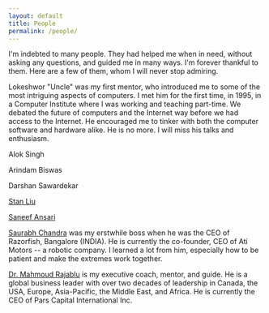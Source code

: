 ```yaml
---
layout: default
title: People
permalink: /people/
---
```


I'm indebted to many people. They had helped me when in need, without asking any questions, and guided me in many ways. I'm forever thankful to them. Here are a few of them, whom I will never stop admiring.

Lokeshwor "Uncle" was my first mentor, who introduced me to some of the most intriguing aspects of computers. I met him for the first time, in 1995, in a Computer Institute where I was working and teaching part-time. We debated the future of computers and the Internet way before we had access to the Internet. He encouraged me to tinker with both the computer software and hardware alike. He is no more. I will miss his talks and enthusiasm.

Alok Singh

Arindam Biswas

Darshan Sawardekar

[Stan Liu](/2017/stan-liu/)

[Saneef Ansari](https://saneef.com)

[Saurabh Chandra](https://www.linkedin.com/in/saurabhchandra/) was my erstwhile boss when he was the CEO of Razorfish, Bangalore (INDIA). He is currently the co-founder, CEO of Ati Motors -- a robotic company. I learned a lot from him, especially how to be patient and make the extremes work together.

[Dr. Mahmoud Rajablu](https://www.linkedin.com/in/mahmoud-rajablu/) is my executive coach, mentor, and guide. He is a global business leader with over two decades of leadership in Canada, the USA, Europe, Asia-Pacific, the Middle East, and Africa. He is currently the CEO of Pars Capital International Inc.